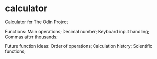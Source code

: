 # calculator
Calculator for The Odin Project

Functions:
    Main operations;
    Decimal number;
    Keyboard input handling;
    Commas after thousands;

Future function ideas:
    Order of operations;
    Calculation history;
    Scientific functions;
